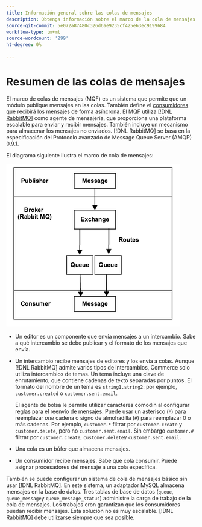 ```yaml
---
title: Información general sobre las colas de mensajes
description: Obtenga información sobre el marco de la cola de mensajes y cómo funciona con la aplicación Adobe Commerce y Magento Open Source.
source-git-commit: 5e072a87480c326d6ae9235cf425e63ec9199684
workflow-type: tm+mt
source-wordcount: '299'
ht-degree: 0%

---
```



# Resumen de las colas de mensajes

El marco de colas de mensajes (MQF) es un sistema que permite que un módulo publique mensajes en las colas. También define el [consumidores](consumers.md) que recibirá los mensajes de forma asíncrona. El MQF utiliza [[!DNL RabbitMQ]](https://www.rabbitmq.com) como agente de mensajería, que proporciona una plataforma escalable para enviar y recibir mensajes. También incluye un mecanismo para almacenar los mensajes no enviados. [!DNL RabbitMQ] se basa en la especificación del Protocolo avanzado de Message Queue Server (AMQP) 0.9.1.

El diagrama siguiente ilustra el marco de cola de mensajes:

![Marco de cola de mensajes](../../assets/configuration/mq-framework.png)

- Un editor es un componente que envía mensajes a un intercambio. Sabe a qué intercambio se debe publicar y el formato de los mensajes que envía.

- Un intercambio recibe mensajes de editores y los envía a colas. Aunque [!DNL RabbitMQ] admite varios tipos de intercambios, Commerce solo utiliza intercambios de temas. Un tema incluye una clave de enrutamiento, que contiene cadenas de texto separadas por puntos. El formato del nombre de un tema es `string1.string2`: por ejemplo, `customer.created` o `customer.sent.email`.

   El agente de bolsa le permite utilizar caracteres comodín al configurar reglas para el reenvío de mensajes. Puede usar un asterisco (`*`) para reemplazar _one_ cadena o signo de almohadilla (`#`) para reemplazar 0 o más cadenas. Por ejemplo, `customer.*` filtrar por `customer.create` y `customer.delete`, pero no `customer.sent.email`. Sin embargo `customer.#` filtrar por `customer.create`,  `customer.delete`y `customer.sent.email`.

- Una cola es un búfer que almacena mensajes.

- Un consumidor recibe mensajes. Sabe qué cola consumir. Puede asignar procesadores del mensaje a una cola específica.

También se puede configurar un sistema de cola de mensajes básico sin usar [!DNL RabbitMQ]. En este sistema, un adaptador MySQL almacena mensajes en la base de datos. Tres tablas de base de datos (`queue`, `queue_message`y `queue_message_status`) administre la carga de trabajo de la cola de mensajes. Los trabajos cron garantizan que los consumidores puedan recibir mensajes. Esta solución no es muy escalable. [!DNL RabbitMQ] debe utilizarse siempre que sea posible.
